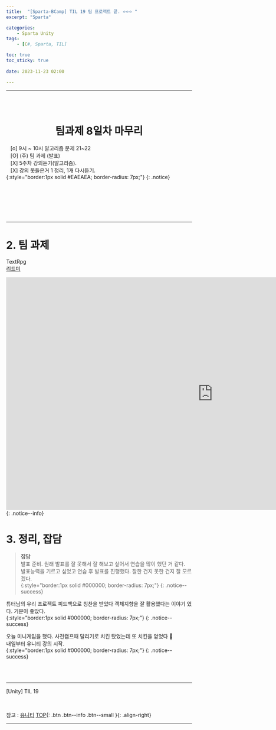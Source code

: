 ```yaml
---
title:  "[Sparta-BCamp] TIL 19 팀 프로젝트 끝. ⭐⭐⭐ "
excerpt: "Sparta"

categories:
    - Sparta Unity
tags:
    - [C#, Sparta, TIL]

toc: true
toc_sticky: true
 
date: 2023-11-23 02:00

---
```

- - -

<BR><BR>

<center><H1>  팀과제 8일차 마무리  </H1></center>

&nbsp;&nbsp; [o] 9시 ~ 10시 알고리즘 문제   21~22   
&nbsp;&nbsp; [O] (주) 팀 과제   (발표)   
&nbsp;&nbsp; [X] 5주차 강의듣기(알고리즘).   
&nbsp;&nbsp; [X] 강의 못들은거 1 정리, 1개 다시듣기.   
{:style="border:1px solid #EAEAEA; border-radius: 7px;"}
{: .notice}  

<br><br><br><br><br>
- - - 

# 2. 팀 과제
TextRpg  
[리드미](https://github.com/levell1/TeamProject07)

<iframe width="1120" height="630" src="https://www.youtube.com/embed/JDerPl45IVQ" title="7조 Sparta TEXT RPG" frameborder="0" allow="accelerometer; autoplay; clipboard-write; encrypted-media; gyroscope; picture-in-picture; web-share" allowfullscreen></iframe> 
{: .notice--info}



# 3. 정리, 잡담

> **잡담**  
발표 준비. 원래 발표를 잘 못해서 잘 해보고 싶어서 연습을 많이 했던 거 같다.  
발표능력을 기르고 싶었고 연습 후 발표를 진행했다. 잘한 건지 못한 건지 잘 모르겠다.  
{:style="border:1px solid #000000; border-radius: 7px;"}
{: .notice--success}  

튜터님의 우리 프로젝트 피드백으로 칭찬을 받았다 객체지향을 잘 활용했다는 이야기 였다. 기분이 좋았다.  
{:style="border:1px solid #000000; border-radius: 7px;"}
{: .notice--success}  

오늘 미니게임을 했다. 사전캠프때 달리기로 치킨 탔었는데 또 치킨을 얻었다 🍗  
내일부터 유니티 강의 시작.   
{:style="border:1px solid #000000; border-radius: 7px;"}
{: .notice--success}  


<br><br>
- - - 

[Unity] TIL 19

<br>

참고 : [유니티](https://docs.unity3d.com/kr/)
[TOP](#){: .btn .btn--info .btn--small }{: .align-right}
<br>
- - -
